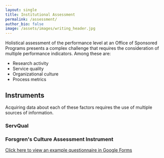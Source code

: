 ```yaml
---
layout: single
title: Institutional Assessment
permalink: /assessment/
author_bio: false
image: /assets/images/writing_header.jpg
--- 
```


Holistical assessment of the performance level at an Office of Sponsored Programs presents a complex challenge that requires the consideration of multiple performance indicators. Among these are:
- Research activity
- Service quality
- Organizational culture
- Process metrics

## Instruments

Acquiring data about each of these factors requires the use of multiple sources of information.

### ServQual

### Forsgren's Culture Assessment Instrument

[Click here to view an example questionnaire in Google Forms](www.developresearch.net/culture/)
